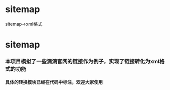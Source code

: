 # sitemap
sitemap->xml格式



# sitemap
### 本项目模拟了一些滴滴官网的链接作为例子，实现了链接转化为xml格式的功能
#### 具体的转换模块已经在代码中标注，欢迎大家使用
